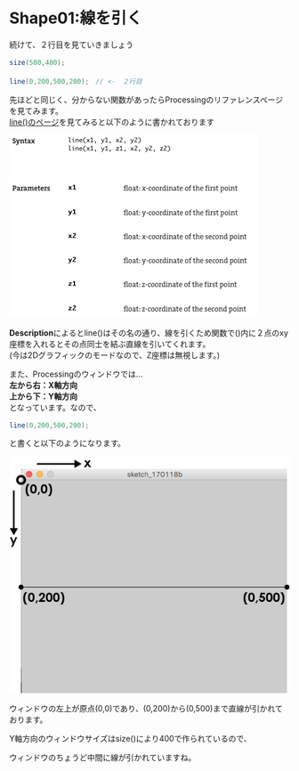 # Shape01:線を引く

続けて、２行目を見ていきましょう

```java
size(500,400);

line(0,200,500,200);　// <-　２行目
```

先ほどと同じく、分からない関数があったらProcessingのリファレンスページを見てみます。  
[line\(\)のページ](https://processing.org/reference/line_.html)を見てみると以下のように書かれております

![](/assets/line_ref.png)

**Description**によるとline\(\)はその名の通り、線を引くため関数で\(\)内に２点のxy座標を入れるとその点同士を結ぶ直線を引いてくれます。  
\(今は2Dグラフィックのモードなので、Z座標は無視します。\)

また、Processingのウィンドウでは...  
**左から右：X軸方向  
上から下：Y軸方向**  
となっています。なので、

```java
line(0,200,500,200);
```

と書くと以下のようになります。

![](/assets/line_run_line.png)

  
ウィンドウの左上が原点\(0,0\)であり、\(0,200\)から\(0,500\)まで直線が引かれております。

Y軸方向のウィンドウサイズはsize\(\)により400で作られているので、

ウィンドウのちょうど中間に線が引かれていますね。

